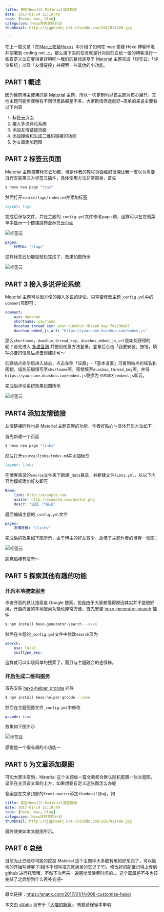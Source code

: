 ```yaml
---
title: 重启Hexo(2)-Material深度探索
date: 2017-01-14 12:19:49
tags: [hexo, mac, blog]
categories: Hexo博客重启计划
thumbnail: http://ojgpkbakj.bkt.clouddn.com/2017011409.jpg

---
```


在上一篇文章「[在Mac上安装Hexo](http://snatix.com/2017/01/08/007-install-hexo-on-mac/)」中介绍了如何在 mac 搭建 Hexo 博客环境并部署到 coding.net 上，那么接下来的任务就是针对目前白纸一张的博客进行一些自定义让它变得更好用吧～我们的目标是基于 [Material](https://material.viosey.com/) 主题完成「标签云」「评论系统」以及「友情链接」并探索一些其他的小功能。

<!--more-->

## PART 1 概述

因为目前博主使用的是 [Material](https://github.com/viosey/hexo-theme-material) 主题，所以一切定制均以该主题为核心展开。其他主题可能步骤稍有不同但思路都差不多，大家酌情筛选就好~简单的来说主要有以下内容

1. 标签云页面
2. 接入多说评论系统
3. 添加友情链接页面
4. 添加搜索和生成二维码链接的功能
5. 为文章添加题图

## PART 2 标签云页面

Material 主题自带标签云功能，但是作者的教程页面藏的很深让我一度以为需要自行安装第三方标签云插件，具体使用方法非常简单，首先

``` bash
$ hexo new page "tags"
```

然后打开`source/tags/index.md`并添加标签

``` md
layout: tags
```

完成后保存文件，并在主题的`_config.yml`文件修改`pages`项，这样可以在左侧菜单中显示一个链接跳转至标签云页面

![标签云](http://ojgpkbakj.bkt.clouddn.com/2017011402.png)

```yaml
pages:
	标签云: "/tags"
```

这样标签云功能就轻松完成了，效果如图所示

![标签云](http://ojgpkbakj.bkt.clouddn.com/2017011401.png)

## PART 3 接入多说评论系统

Material 主题可以很方便的接入多说的评论，只需要修改主题`_config.yml`中的`comment`项即可：

```yaml
comment:
    use: duoshuo
    shortname: yourname
    duoshuo_thread_key: your_duoshuo_thread_key_fdas3be87
    duoshuo_embed_js_url: "https://yourname.duoshuo.com/embed.js"
```

那么`shortname`，`duoshuo_thread_key`，`duoshuo_embed_js_url`是如何获得的呢？首先进入 [多说官网](http://duoshuo.com/) 并使用任意方法登录。登录后点击「我要安装」按钮，填写必要的信息后点击创建即可～

创建站点完毕后进入站点，点击左侧「设置」-「基本设置」可看到站点的域名和密钥，域名前缀填写至`shortname`项，密钥填至`duoshuo_thread_key`项，并将`https://yourname.duoshuo.com/embed.js`替换为 `你的域名/embed.js`即可。

完成后评论系统效果如图所示

![标签云](http://ojgpkbakj.bkt.clouddn.com/2017011403.png)

## PART4 添加友情链接

友情链接同样也是 Material 主题自带的功能，作者好贴心～具体开启方法如下：

首先新建一个页面

``` bash
$ hexo new page "links"
```

然后打开`source/links/index.md`并添加标签

``` markdown
layout: links
```

在博客目录的`source`文件夹下新建`_data`目录，并新建文件`links.yml`，以以下内容为模板添加好友即可

``` yaml
Name: 
    link: http://example.com
    avatar: http://example.com/avatar.png
    descr: "这是一个描述"
```

最后编辑主题的`_config.yml`文件

``` yaml
pages:
	友情链接: "/links"
```

完成后的效果如下图所示，由于博主的好友较少，故借了主题作者的博客一张图：

![标签云](http://ojgpkbakj.bkt.clouddn.com/2017011404.png)

感觉超棒有没有～

## PART 5 探索其他有趣的功能

### 开启本地搜索服务

作者开启的默认搜索是 Google 搜索，但是由于大家都懂得原因其实并不是很好用，开启内置的本地搜索功能也非常方便，首先安装 [hexo-generator-search](https://github.com/PaicHyperionDev/hexo-generator-search) 插件

```bash
$ npm install hexo-generator-search --save
```

然后在主题的`_config.yml`文件中修改`search`项为

``` yaml
search:
    use: local
    swiftype_key:
```

这样就可以实现简单的搜索了，而且与主题融合的也很棒。

### 开启生成二维码服务

首先安装 [hexo-helper_qrcode](https://github.com/yscoder/hexo-helper-qrcode) 插件

```bash
$ npm install hexo-helper-qrcode --save
```

然后在主题配置文件`_config.yml`中修改

``` yaml
qrcode: true
```

效果如下图所示

![标签云](http://ojgpkbakj.bkt.clouddn.com/2017011405.png)

感觉是一个很有趣的小功能～

## PART 5 为文章添加题图

可能大家注意到，Material 这个主题每一篇文章都会默认随机配置一张主题图，显示在主页该文章的上方，如果想要自定义这张图怎么办呢

答案是在文章顶部的`front-matter`添加`thumbnail`即可，如

``` yaml
title: 重启Hexo(2)-Material深度探索
date: 2017-01-14 12:19:49
tags: [hexo, mac, blog]
categories: Hexo博客重启计划
thumbnail: http://ojgpkbakj.bkt.clouddn.com/2017011409.jpg
```

最终效果如本文题图所示。

## PART 6 总结

目前为止已经尽可能的挖掘 Material 这个主题中大多数有用的好东西了，可以愉快的开始写博客了(根本不想写搭完就满足的忘记了!!!)。修改好的配置记得上传到 github 进行托管哦，不然下次再来一遍感觉很浪费时间的。。这个篇章差不多也该完结了之后想到什么再补充吧~

---
原文链接：https://snatix.com/2017/01/14/008-customize-hexo/

本文由 [sNatic](https://github.com/sNaticY) 发布于『[大喵的新窝](https://snatix.com)』 转载请保留本申明